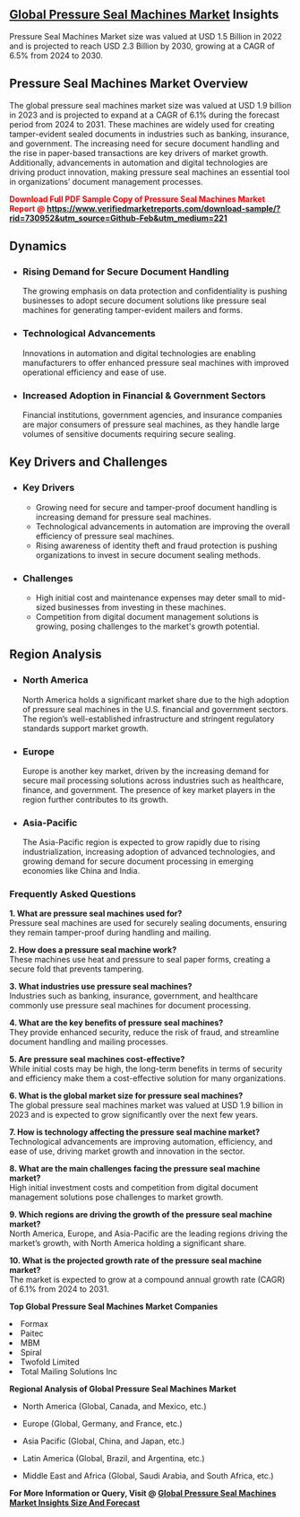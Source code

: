 <h2><a href="https://www.verifiedmarketreports.com/download-sample/?rid=730952&amp;utm_source=Github&amp;utm_medium=221" target="_blank">Global Pressure Seal Machines Market</a> Insights</h2><p>Pressure Seal Machines Market size was valued at USD 1.5 Billion in 2022 and is projected to reach USD 2.3 Billion by 2030, growing at a CAGR of 6.5% from 2024 to 2030.</p><p> <h2>Pressure Seal Machines Market Overview</h2> <p>The global pressure seal machines market size was valued at USD 1.9 billion in 2023 and is projected to expand at a CAGR of 6.1% during the forecast period from 2024 to 2031. These machines are widely used for creating tamper-evident sealed documents in industries such as banking, insurance, and government. The increasing need for secure document handling and the rise in paper-based transactions are key drivers of market growth. Additionally, advancements in automation and digital technologies are driving product innovation, making pressure seal machines an essential tool in organizations’ document management processes.</p> <p><b><p><span class=""><span style="color: #ff0000;"><strong>Download Full PDF Sample Copy of Pressure Seal Machines Market Report</strong> @ </span><a href="https://www.verifiedmarketreports.com/download-sample/?rid=730952&amp;utm_source=Github-Feb&amp;utm_medium=221" target="_blank">https://www.verifiedmarketreports.com/download-sample/?rid=730952&amp;utm_source=Github-Feb&amp;utm_medium=221</a></span></p></b></p> <h2>Dynamics</h2> <ul> <li><h3>Rising Demand for Secure Document Handling</h3> The growing emphasis on data protection and confidentiality is pushing businesses to adopt secure document solutions like pressure seal machines for generating tamper-evident mailers and forms.</li> <li><h3>Technological Advancements</h3> Innovations in automation and digital technologies are enabling manufacturers to offer enhanced pressure seal machines with improved operational efficiency and ease of use.</li> <li><h3>Increased Adoption in Financial & Government Sectors</h3> Financial institutions, government agencies, and insurance companies are major consumers of pressure seal machines, as they handle large volumes of sensitive documents requiring secure sealing.</li> </ul> <h2>Key Drivers and Challenges</h2> <ul> <li><h3>Key Drivers</h3> <ul> <li>Growing need for secure and tamper-proof document handling is increasing demand for pressure seal machines.</li> <li>Technological advancements in automation are improving the overall efficiency of pressure seal machines.</li> <li>Rising awareness of identity theft and fraud protection is pushing organizations to invest in secure document sealing methods.</li> </ul> </li> <li><h3>Challenges</h3> <ul> <li>High initial cost and maintenance expenses may deter small to mid-sized businesses from investing in these machines.</li> <li>Competition from digital document management solutions is growing, posing challenges to the market's growth potential.</li> </ul> </li> </ul> <h2>Region Analysis</h2> <ul> <li><h3>North America</h3> North America holds a significant market share due to the high adoption of pressure seal machines in the U.S. financial and government sectors. The region’s well-established infrastructure and stringent regulatory standards support market growth.</li> <li><h3>Europe</h3> Europe is another key market, driven by the increasing demand for secure mail processing solutions across industries such as healthcare, finance, and government. The presence of key market players in the region further contributes to its growth.</li> <li><h3>Asia-Pacific</h3> The Asia-Pacific region is expected to grow rapidly due to rising industrialization, increasing adoption of advanced technologies, and growing demand for secure document processing in emerging economies like China and India.</li> </ul> <h3>Frequently Asked Questions</h3> <p><b>1. What are pressure seal machines used for?</b><br> Pressure seal machines are used for securely sealing documents, ensuring they remain tamper-proof during handling and mailing.</p> <p><b>2. How does a pressure seal machine work?</b><br> These machines use heat and pressure to seal paper forms, creating a secure fold that prevents tampering.</p> <p><b>3. What industries use pressure seal machines?</b><br> Industries such as banking, insurance, government, and healthcare commonly use pressure seal machines for document processing.</p> <p><b>4. What are the key benefits of pressure seal machines?</b><br> They provide enhanced security, reduce the risk of fraud, and streamline document handling and mailing processes.</p> <p><b>5. Are pressure seal machines cost-effective?</b><br> While initial costs may be high, the long-term benefits in terms of security and efficiency make them a cost-effective solution for many organizations.</p> <p><b>6. What is the global market size for pressure seal machines?</b><br> The global pressure seal machines market was valued at USD 1.9 billion in 2023 and is expected to grow significantly over the next few years.</p> <p><b>7. How is technology affecting the pressure seal machine market?</b><br> Technological advancements are improving automation, efficiency, and ease of use, driving market growth and innovation in the sector.</p> <p><b>8. What are the main challenges facing the pressure seal machine market?</b><br> High initial investment costs and competition from digital document management solutions pose challenges to market growth.</p> <p><b>9. Which regions are driving the growth of the pressure seal machine market?</b><br> North America, Europe, and Asia-Pacific are the leading regions driving the market’s growth, with North America holding a significant share.</p> <p><b>10. What is the projected growth rate of the pressure seal machine market?</b><br> The market is expected to grow at a compound annual growth rate (CAGR) of 6.1% from 2024 to 2031.</p> </p><p><strong>Top Global Pressure Seal Machines Market Companies</strong></p><div data-test-id=""><p><li>Formax</li><li> Paitec</li><li> MBM</li><li> Spiral</li><li> Twofold Limited</li><li> Total Mailing Solutions Inc</li></p><div><strong>Regional Analysis of&nbsp;Global Pressure Seal Machines Market</strong></div><ul><li dir="ltr"><p dir="ltr">North America&nbsp;(Global, Canada, and Mexico, etc.)</p></li><li dir="ltr"><p dir="ltr">Europe (Global, Germany, and France, etc.)</p></li><li dir="ltr"><p dir="ltr">Asia Pacific&nbsp;(Global, China, and Japan, etc.)</p></li><li dir="ltr"><p dir="ltr">Latin America&nbsp;(Global, Brazil, and Argentina, etc.)</p></li><li dir="ltr">Middle East and Africa&nbsp;(Global, Saudi Arabia, and South Africa, etc.)</li></ul><p><strong>For More Information or Query, Visit @&nbsp;</strong><strong><a href="https://www.verifiedmarketreports.com/product/pressure-seal-machines-market/?utm_source=Github&amp;utm_medium=221" target="_blank">Global Pressure Seal Machines Market Insights Size And Forecast</a></strong></p></div>

